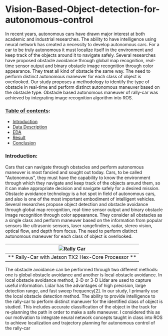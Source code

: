 # Vision-Based-Object-detection-for-autonomous-control

In recent years, autonomous cars have drawn major interest at both academic and industrial researches.
The ability to have intelligence using neural network has created a necessity to develop autonomous
cars. For a car to be truly autonomous it must localize itself in the environment and keep track of the
objects around it to navigate safely. Several researches have proposed obstacle avoidance through
global map recognition, real-time sensor output and binary obstacle image recognition through color
appearance. They treat all kind of obstacle the same way. The need to perform distinct autonomous
maneuver for each class of object is overlooked. Our study proposes a methodology to identify the
type of obstacle in real-time and perform distinct autonomous maneuver based on the obstacle type.
Obstacle based autonomous maneuver of rally-car was achieved by integrating image recognition
algorithm into ROS.


### <ins>Table of contents</ins>:
  - [ Introduction ](#intro)
  - [ Data Description ](#desc)
  - [ EDA ](#eda)
  - [ Result ](#res)
  - [ Conclusion ](#con)


<a name='intro'></a>
### Introduction:
Cars that can navigate through obstacles and perform autonomous maneuver is most fancied and sought out today.
Cars, to be called "Autonomous", they must have the capability to know the environment through which they navigate
and keep track of the objects around them, so it can make appropriate decision and navigate safely for a desired
mission. Obstacle avoidance technology is a hot spot in field of autonomous cars, and also is one of the most important
embodiment of intelligent vehicles.
Several researches propose object detection and obstacle avoidance through global map recognition, real-time sensor
output and binary obstacle image recognition through color appearance. They consider all obstacles as a single
class and perform maneuver based on the information from popular sensors like ultrasonic sensors, laser rangefinders,
radar, stereo vision, optical flow, and depth from focus. The need to perform distinct autonomous maneuver for each
class of object is overlooked.

| ![Rally Car](rc.JPG) | 
|:--:| 
| ** Rally-Car with Jetson TX2 Hex-Core Processor **|

The obstacle avoidance can be performed through two different methods: one is global obstacle avoidance and another
is local obstacle avoidance. In local obstacle avoidance method, 2-D or 3-D Lidar are used to capture useful information.
Lidar has the advantages of high precision, large detection range, and fast sweep frequency[2]. In our study, I
primarily use the local obstacle detection method. The ability to provide intelligence to the rally-car to perform distinct
maneuver for the identified class of object is studied. This includes accurate classification of the object in the track for
re-planning the path in order to make a safe maneuver. I considered this as our motivation to integrate neural network
concepts taught in class into ROS to achieve localization and trajectory planning for autonomous control of the rally-car
